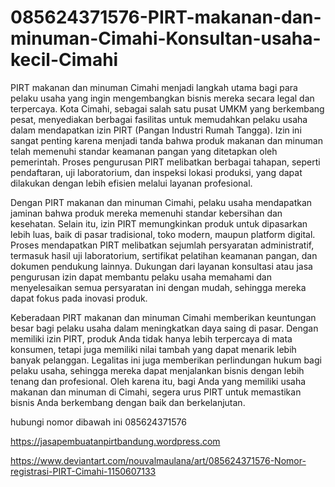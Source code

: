 # 085624371576-PIRT-makanan-dan-minuman-Cimahi-Konsultan-usaha-kecil-Cimahi

PIRT makanan dan minuman Cimahi menjadi langkah utama bagi para pelaku usaha yang ingin mengembangkan bisnis mereka secara legal dan terpercaya. Kota Cimahi, sebagai salah satu pusat UMKM yang berkembang pesat, menyediakan berbagai fasilitas untuk memudahkan pelaku usaha dalam mendapatkan izin PIRT (Pangan Industri Rumah Tangga). Izin ini sangat penting karena menjadi tanda bahwa produk makanan dan minuman telah memenuhi standar keamanan pangan yang ditetapkan oleh pemerintah. Proses pengurusan PIRT melibatkan berbagai tahapan, seperti pendaftaran, uji laboratorium, dan inspeksi lokasi produksi, yang dapat dilakukan dengan lebih efisien melalui layanan profesional.

Dengan PIRT makanan dan minuman Cimahi, pelaku usaha mendapatkan jaminan bahwa produk mereka memenuhi standar kebersihan dan kesehatan. Selain itu, izin PIRT memungkinkan produk untuk dipasarkan lebih luas, baik di pasar tradisional, toko modern, maupun platform digital. Proses mendapatkan PIRT melibatkan sejumlah persyaratan administratif, termasuk hasil uji laboratorium, sertifikat pelatihan keamanan pangan, dan dokumen pendukung lainnya. Dukungan dari layanan konsultasi atau jasa pengurusan izin dapat membantu pelaku usaha memahami dan menyelesaikan semua persyaratan ini dengan mudah, sehingga mereka dapat fokus pada inovasi produk.

Keberadaan PIRT makanan dan minuman Cimahi memberikan keuntungan besar bagi pelaku usaha dalam meningkatkan daya saing di pasar. Dengan memiliki izin PIRT, produk Anda tidak hanya lebih terpercaya di mata konsumen, tetapi juga memiliki nilai tambah yang dapat menarik lebih banyak pelanggan. Legalitas ini juga memberikan perlindungan hukum bagi pelaku usaha, sehingga mereka dapat menjalankan bisnis dengan lebih tenang dan profesional. Oleh karena itu, bagi Anda yang memiliki usaha makanan dan minuman di Cimahi, segera urus PIRT untuk memastikan bisnis Anda berkembang dengan baik dan berkelanjutan.

hubungi nomor dibawah ini
085624371576

https://jasapembuatanpirtbandung.wordpress.com

https://www.deviantart.com/nouvalmaulana/art/085624371576-Nomor-registrasi-PIRT-Cimahi-1150607133

